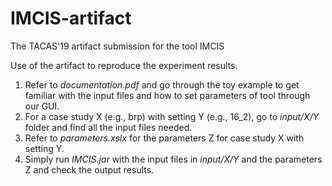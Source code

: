 # IMCIS-artifact
The TACAS'19 artifact submission for the tool IMCIS

Use of the artifact to reproduce the experiment results.

1. Refer to *documentation.pdf* and go through the toy example to get familiar with the input files and how to set parameters of tool through our GUI.
2. For a case study X (e.g., brp) with setting Y (e.g., 16_2), go to *input/X/Y* folder and find all the input files needed. 
3. Refer to *parameters.xslx* for the parameters Z for case study X with setting Y.
4. Simply run *IMCIS.jar* with the input files in *input/X/Y* and the parameters Z and check the output results.

